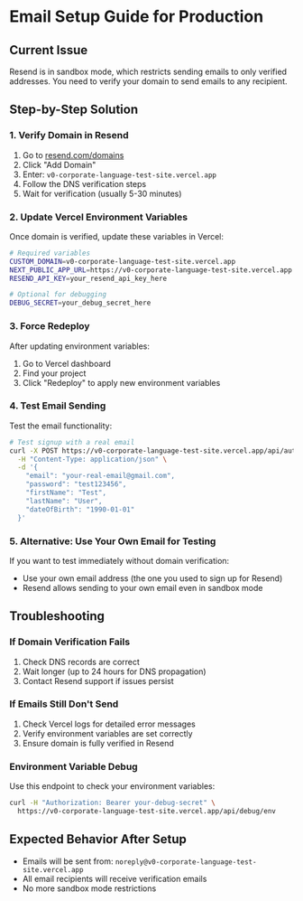 # Email Setup Guide for Production

## Current Issue
Resend is in sandbox mode, which restricts sending emails to only verified addresses. You need to verify your domain to send emails to any recipient.

## Step-by-Step Solution

### 1. Verify Domain in Resend
1. Go to [resend.com/domains](https://resend.com/domains)
2. Click "Add Domain"
3. Enter: `v0-corporate-language-test-site.vercel.app`
4. Follow the DNS verification steps
5. Wait for verification (usually 5-30 minutes)

### 2. Update Vercel Environment Variables
Once domain is verified, update these variables in Vercel:

```bash
# Required variables
CUSTOM_DOMAIN=v0-corporate-language-test-site.vercel.app
NEXT_PUBLIC_APP_URL=https://v0-corporate-language-test-site.vercel.app
RESEND_API_KEY=your_resend_api_key_here

# Optional for debugging
DEBUG_SECRET=your_debug_secret_here
```

### 3. Force Redeploy
After updating environment variables:
1. Go to Vercel dashboard
2. Find your project
3. Click "Redeploy" to apply new environment variables

### 4. Test Email Sending
Test the email functionality:

```bash
# Test signup with a real email
curl -X POST https://v0-corporate-language-test-site.vercel.app/api/auth/signup \
  -H "Content-Type: application/json" \
  -d '{
    "email": "your-real-email@gmail.com",
    "password": "test123456",
    "firstName": "Test",
    "lastName": "User",
    "dateOfBirth": "1990-01-01"
  }'
```

### 5. Alternative: Use Your Own Email for Testing
If you want to test immediately without domain verification:
- Use your own email address (the one you used to sign up for Resend)
- Resend allows sending to your own email even in sandbox mode

## Troubleshooting

### If Domain Verification Fails
1. Check DNS records are correct
2. Wait longer (up to 24 hours for DNS propagation)
3. Contact Resend support if issues persist

### If Emails Still Don't Send
1. Check Vercel logs for detailed error messages
2. Verify environment variables are set correctly
3. Ensure domain is fully verified in Resend

### Environment Variable Debug
Use this endpoint to check your environment variables:
```bash
curl -H "Authorization: Bearer your-debug-secret" \
  https://v0-corporate-language-test-site.vercel.app/api/debug/env
```

## Expected Behavior After Setup
- Emails will be sent from: `noreply@v0-corporate-language-test-site.vercel.app`
- All email recipients will receive verification emails
- No more sandbox mode restrictions 